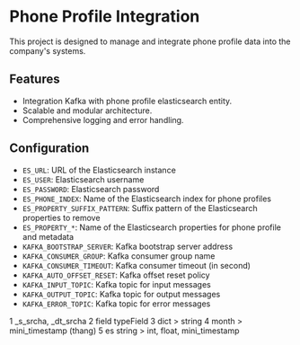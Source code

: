 # Phone Profile Integration
This project is designed to manage and integrate phone profile data into the company's systems. 

## Features

- Integration Kafka with phone profile elasticsearch entity.
- Scalable and modular architecture.
- Comprehensive logging and error handling.

## Configuration
- `ES_URL`: URL of the Elasticsearch instance
- `ES_USER`: Elasticsearch username
- `ES_PASSWORD`: Elasticsearch password
- `ES_PHONE_INDEX`: Name of the Elasticsearch index for phone profiles
- `ES_PROPERTY_SUFFIX_PATTERN`: Suffix pattern of the Elasticsearch properties to remove
- `ES_PROPERTY_*`: Name of the Elasticsearch properties for phone profile and metadata
- `KAFKA_BOOTSTRAP_SERVER`: Kafka bootstrap server address
- `KAFKA_CONSUMER_GROUP`: Kafka consumer group name
- `KAFKA_CONSUMER_TIMEOUT`: Kafka consumer timeout (in second)
- `KAFKA_AUTO_OFFSET_RESET`: Kafka offset reset policy
- `KAFKA_INPUT_TOPIC`: Kafka topic for input messages
- `KAFKA_OUTPUT_TOPIC`: Kafka topic for output messages
- `KAFKA_ERROR_TOPIC`: Kafka topic for error messages
<!-- - `MAX_WORKERS`: Maximum number of worker threads -->

1 _s_srcha, _dt_srcha
2 field typeField
3 dict > string
4 month > mini_timestamp (thang)
5 es string > int, float, mini_timestamp